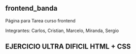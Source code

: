 ## frontend_banda
Página para Tarea curso frontend

Integrantes: Carlos, Cristian, Marcelo, Miranda, Sergio

## EJERCICIO ULTRA DIFICIL HTML + CSS
